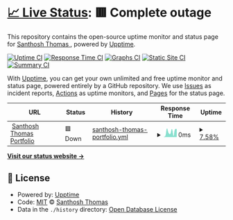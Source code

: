 # [📈 Live Status](https://monitors.santhoshthomas.xyz): <!--live status--> **🟥 Complete outage**

This repository contains the open-source uptime monitor and status page for [Santhosh Thomas ](santhoshthomas.xyz), powered by [Upptime](https://github.com/upptime/upptime).

[![Uptime CI](https://github.com/sats268842/website-monitors/workflows/Uptime%20CI/badge.svg)](https://github.com/sats268842/website-monitors/actions?query=workflow%3A%22Uptime+CI%22)
[![Response Time CI](https://github.com/sats268842/website-monitors/workflows/Response%20Time%20CI/badge.svg)](https://github.com/sats268842/website-monitors/actions?query=workflow%3A%22Response+Time+CI%22)
[![Graphs CI](https://github.com/sats268842/website-monitors/workflows/Graphs%20CI/badge.svg)](https://github.com/sats268842/website-monitors/actions?query=workflow%3A%22Graphs+CI%22)
[![Static Site CI](https://github.com/sats268842/website-monitors/workflows/Static%20Site%20CI/badge.svg)](https://github.com/sats268842/website-monitors/actions?query=workflow%3A%22Static+Site+CI%22)
[![Summary CI](https://github.com/sats268842/website-monitors/workflows/Summary%20CI/badge.svg)](https://github.com/sats268842/website-monitors/actions?query=workflow%3A%22Summary+CI%22)

With [Upptime](https://upptime.js.org), you can get your own unlimited and free uptime monitor and status page, powered entirely by a GitHub repository. We use [Issues](https://github.com/sats268842/website-monitors/issues) as incident reports, [Actions](https://github.com/sats268842/website-monitors/actions) as uptime monitors, and [Pages](https://monitors.santhoshthomas.xyz) for the status page.

<!--start: status pages-->
<!-- This summary is generated by Upptime (https://github.com/upptime/upptime) -->
<!-- Do not edit this manually, your changes will be overwritten -->
<!-- prettier-ignore -->
| URL | Status | History | Response Time | Uptime |
| --- | ------ | ------- | ------------- | ------ |
| <img alt="" src="https://icons.duckduckgo.com/ip3/www.santhoshthomas.xyz.ico" height="13"> [Santhosh Thomas Portfolio](https://www.santhoshthomas.xyz) | 🟥 Down | [santhosh-thomas-portfolio.yml](https://github.com/sats268842/website-monitors/commits/HEAD/history/santhosh-thomas-portfolio.yml) | <details><summary><img alt="Response time graph" src="./graphs/santhosh-thomas-portfolio/response-time-week.png" height="20"> 0ms</summary><br><a href="https://monitors.santhoshthomas.xyz/history/santhosh-thomas-portfolio"><img alt="Response time 0" src="https://img.shields.io/endpoint?url=https%3A%2F%2Fraw.githubusercontent.com%2Fsats268842%2Fwebsite-monitors%2FHEAD%2Fapi%2Fsanthosh-thomas-portfolio%2Fresponse-time.json"></a><br><a href="https://monitors.santhoshthomas.xyz/history/santhosh-thomas-portfolio"><img alt="24-hour response time 0" src="https://img.shields.io/endpoint?url=https%3A%2F%2Fraw.githubusercontent.com%2Fsats268842%2Fwebsite-monitors%2FHEAD%2Fapi%2Fsanthosh-thomas-portfolio%2Fresponse-time-day.json"></a><br><a href="https://monitors.santhoshthomas.xyz/history/santhosh-thomas-portfolio"><img alt="7-day response time 0" src="https://img.shields.io/endpoint?url=https%3A%2F%2Fraw.githubusercontent.com%2Fsats268842%2Fwebsite-monitors%2FHEAD%2Fapi%2Fsanthosh-thomas-portfolio%2Fresponse-time-week.json"></a><br><a href="https://monitors.santhoshthomas.xyz/history/santhosh-thomas-portfolio"><img alt="30-day response time 0" src="https://img.shields.io/endpoint?url=https%3A%2F%2Fraw.githubusercontent.com%2Fsats268842%2Fwebsite-monitors%2FHEAD%2Fapi%2Fsanthosh-thomas-portfolio%2Fresponse-time-month.json"></a><br><a href="https://monitors.santhoshthomas.xyz/history/santhosh-thomas-portfolio"><img alt="1-year response time 0" src="https://img.shields.io/endpoint?url=https%3A%2F%2Fraw.githubusercontent.com%2Fsats268842%2Fwebsite-monitors%2FHEAD%2Fapi%2Fsanthosh-thomas-portfolio%2Fresponse-time-year.json"></a></details> | <details><summary><a href="https://monitors.santhoshthomas.xyz/history/santhosh-thomas-portfolio">7.58%</a></summary><a href="https://monitors.santhoshthomas.xyz/history/santhosh-thomas-portfolio"><img alt="All-time uptime 7.58%" src="https://img.shields.io/endpoint?url=https%3A%2F%2Fraw.githubusercontent.com%2Fsats268842%2Fwebsite-monitors%2FHEAD%2Fapi%2Fsanthosh-thomas-portfolio%2Fuptime.json"></a><br><a href="https://monitors.santhoshthomas.xyz/history/santhosh-thomas-portfolio"><img alt="24-hour uptime 7.58%" src="https://img.shields.io/endpoint?url=https%3A%2F%2Fraw.githubusercontent.com%2Fsats268842%2Fwebsite-monitors%2FHEAD%2Fapi%2Fsanthosh-thomas-portfolio%2Fuptime-day.json"></a><br><a href="https://monitors.santhoshthomas.xyz/history/santhosh-thomas-portfolio"><img alt="7-day uptime 7.58%" src="https://img.shields.io/endpoint?url=https%3A%2F%2Fraw.githubusercontent.com%2Fsats268842%2Fwebsite-monitors%2FHEAD%2Fapi%2Fsanthosh-thomas-portfolio%2Fuptime-week.json"></a><br><a href="https://monitors.santhoshthomas.xyz/history/santhosh-thomas-portfolio"><img alt="30-day uptime 7.58%" src="https://img.shields.io/endpoint?url=https%3A%2F%2Fraw.githubusercontent.com%2Fsats268842%2Fwebsite-monitors%2FHEAD%2Fapi%2Fsanthosh-thomas-portfolio%2Fuptime-month.json"></a><br><a href="https://monitors.santhoshthomas.xyz/history/santhosh-thomas-portfolio"><img alt="1-year uptime 7.58%" src="https://img.shields.io/endpoint?url=https%3A%2F%2Fraw.githubusercontent.com%2Fsats268842%2Fwebsite-monitors%2FHEAD%2Fapi%2Fsanthosh-thomas-portfolio%2Fuptime-year.json"></a></details>

<!--end: status pages-->

[**Visit our status website →**](https://monitors.santhoshthomas.xyz)

## 📄 License

- Powered by: [Upptime](https://github.com/upptime/upptime)
- Code: [MIT](./LICENSE) © [Santhosh Thomas ](santhoshthomas.xyz)
- Data in the `./history` directory: [Open Database License](https://opendatacommons.org/licenses/odbl/1-0/)
